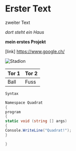 # Erster Text

zweiter Text

*dort steht ein Haus*

**mein erstes Projekt**

[link] https://www.google.ch/

![Stadion](https://www.apexexhibit.com/wp-content/uploads/2019/04/Stadium_BV-1.png)

 | Tor 1 | Tor 2 |
 | --- | --- |
| Ball | Fuss |
 
 
```c#
Syntax

Namespace Quadrat
{
program
{
static void (string [] args)
{
Console.WriteLine("Quadrat!");
}

}

